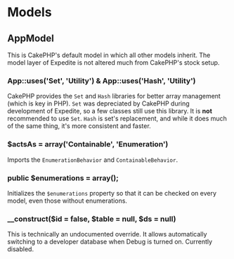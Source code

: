 # Models

## AppModel

This is CakePHP's default model in which all other models inherit. The model layer of Expedite is not altered much from CakePHP's stock setup.

### App::uses('Set', 'Utility') & App::uses('Hash', 'Utility')

CakePHP provides the `Set` and `Hash` libraries for better array management (which is key in PHP). `Set` was depreciated by CakePHP during development of Expedite, so a few classes still use this library. It is **not** recommended to use `Set`. `Hash` is set's replacement, and while it does much of the same thing, it's more consistent and faster. 

### $actsAs = array('Containable', 'Enumeration')

Imports the `EnumerationBehavior` and `ContainableBehavior`.

### public $enumerations = array();

Initializes the `$enumerations` property so that it can be checked on every model, even those without enumerations.

###  __construct($id = false, $table = null, $ds = null)

This is technically an undocumented override. It allows automatically switching to a developer database when Debug is turned on. Currently disabled. 